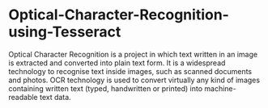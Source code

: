 # Optical-Character-Recognition-using-Tesseract

Optical Character Recognition is a project in which text written in an image is extracted and converted into plain text form.
It is a widespread technology to recognise text inside images, such as scanned documents and photos. 
OCR technology is used to convert virtually any kind of images containing written text (typed, handwritten or printed) into machine-readable text data.
